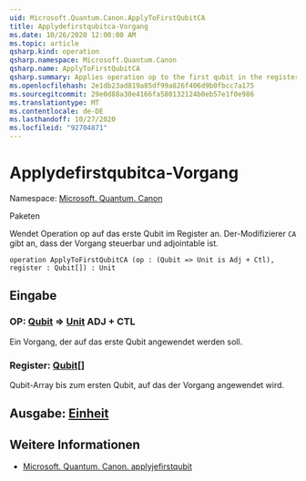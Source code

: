 ```yaml
---
uid: Microsoft.Quantum.Canon.ApplyToFirstQubitCA
title: Applydefirstqubitca-Vorgang
ms.date: 10/26/2020 12:00:00 AM
ms.topic: article
qsharp.kind: operation
qsharp.namespace: Microsoft.Quantum.Canon
qsharp.name: ApplyToFirstQubitCA
qsharp.summary: Applies operation op to the first qubit in the register. The modifier `CA` indicates that the operation is controllable and adjointable.
ms.openlocfilehash: 2e1db23ad819a85df99a826f406d9b0fbcc7a175
ms.sourcegitcommit: 29e0d88a30e4166fa580132124b0eb57e1f0e986
ms.translationtype: MT
ms.contentlocale: de-DE
ms.lasthandoff: 10/27/2020
ms.locfileid: "92704871"
---
```

# <a name="applytofirstqubitca-operation"></a>Applydefirstqubitca-Vorgang

Namespace: [Microsoft. Quantum. Canon](xref:Microsoft.Quantum.Canon)

Paketen [](https://nuget.org/packages/)


Wendet Operation op auf das erste Qubit im Register an.
Der-Modifizierer `CA` gibt an, dass der Vorgang steuerbar und adjointable ist.

```qsharp
operation ApplyToFirstQubitCA (op : (Qubit => Unit is Adj + Ctl), register : Qubit[]) : Unit
```


## <a name="input"></a>Eingabe

### <a name="op--qubit--unit-adj--ctl"></a>OP: [Qubit](xref:microsoft.quantum.lang-ref.qubit) => [Unit](xref:microsoft.quantum.lang-ref.unit) ADJ + CTL

Ein Vorgang, der auf das erste Qubit angewendet werden soll.


### <a name="register--qubit"></a>Register: [Qubit](xref:microsoft.quantum.lang-ref.qubit)[]

Qubit-Array bis zum ersten Qubit, auf das der Vorgang angewendet wird.



## <a name="output--unit"></a>Ausgabe: [Einheit](xref:microsoft.quantum.lang-ref.unit)



## <a name="see-also"></a>Weitere Informationen

- [Microsoft. Quantum. Canon. applyjefirstqubit](xref:Microsoft.Quantum.Canon.ApplyToFirstQubit)